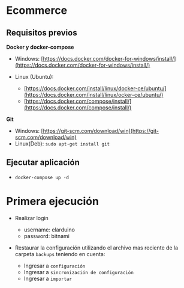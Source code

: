 # Ecommerce

## Requisitos previos

**Docker y docker-compose**

* Windows: [https://docs.docker.com/docker-for-windows/install/](https://docs.docker.com/docker-for-windows/install/)

* Linux (Ubuntu):
     - [https://docs.docker.com/install/linux/docker-ce/ubuntu/](https://docs.docker.com/install/linux/ocker-ce/ubuntu/)
     - [https://docs.docker.com/compose/install/](https://docs.docker.com/compose/install/)

**Git**
* Windows: [https://git-scm.com/download/win](https://git-scm.com/download/win)
* Linux(Deb): `sudo apt-get install git`


## Ejecutar aplicación

  -  `docker-compose up -d`

# Primera ejecución

- Realizar login
     - username: elarduino
     - password: bitnami

- Restaurar la configuración utilizando el archivo mas reciente de la carpeta `backups` teniendo en cuenta:
     - Ingresar a `configuración`
     - Ingresar a `sincronización de configuración`
     - Ingresar a `importar`
